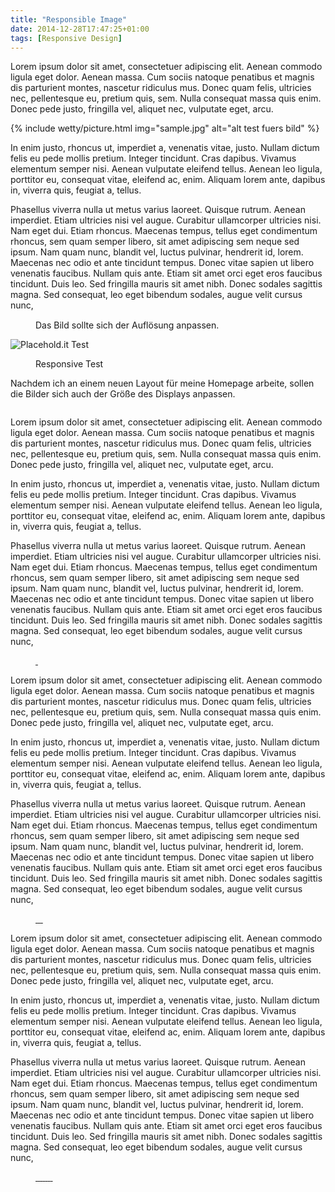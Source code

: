 ```yaml
---
title: "Responsible Image"
date: 2014-12-28T17:47:25+01:00
tags: [Responsive Design]
---
```

Lorem ipsum dolor sit amet, consectetuer adipiscing elit. Aenean commodo ligula eget dolor. Aenean massa. Cum sociis natoque penatibus et magnis dis parturient montes, nascetur ridiculus mus. Donec quam felis, ultricies nec, pellentesque eu, pretium quis, sem. Nulla consequat massa quis enim. Donec pede justo, fringilla vel, aliquet nec, vulputate eget, arcu.

{% include wetty/picture.html img="sample.jpg" alt="alt test fuers bild" %}

In enim justo, rhoncus ut, imperdiet a, venenatis vitae, justo. Nullam dictum felis eu pede mollis pretium. Integer tincidunt. Cras dapibus. Vivamus elementum semper nisi. Aenean vulputate eleifend tellus. Aenean leo ligula, porttitor eu, consequat vitae, eleifend ac, enim. Aliquam lorem ante, dapibus in, viverra quis, feugiat a, tellus.

Phasellus viverra nulla ut metus varius laoreet. Quisque rutrum. Aenean imperdiet. Etiam ultricies nisi vel augue. Curabitur ullamcorper ultricies nisi. Nam eget dui. Etiam rhoncus. Maecenas tempus, tellus eget condimentum rhoncus, sem quam semper libero, sit amet adipiscing sem neque sed ipsum. Nam quam nunc, blandit vel, luctus pulvinar, hendrerit id, lorem. Maecenas nec odio et ante tincidunt tempus. Donec vitae sapien ut libero venenatis faucibus. Nullam quis ante. Etiam sit amet orci eget eros faucibus tincidunt. Duis leo. Sed fringilla mauris sit amet nibh. Donec sodales sagittis magna. Sed consequat, leo eget bibendum sodales, augue velit cursus nunc,


<figure class="photo-with-exif">
	<picture>
<!-- Home Settings
	    <source srcset="http://placehold.it/908x448" media="(min-width: 48.063em)" type="image/gif" />
	    <source srcset="http://placehold.it/716x480" media="(min-width: 40.063em)" type="image/gif" />
-->
<!-- Blog Page Settings
		<source srcset="http://placehold.it/715x448" media="(min-width: 62.5em)" type="image/gif" />
	    <source srcset="http://placehold.it/908x480" media="(min-width: 48.063em)" type="image/gif" />
	    <source srcset="http://placehold.it/716x480" media="(min-width: 37.5em)" type="image/gif" />
-->
<!--
		<source src="{{ site.url }}/assets/images/grey.gif" data-srcset="http://placehold.it/715x448" media="(min-width: 62.5em)" type="image/gif" />
	    <source src="{{ site.url }}/assets/images/grey.gif" data-srcset="http://placehold.it/908x480" media="(min-width: 48.063em)" type="image/gif" />
-->
	    <source srcset="{{ site.url }}/assets/images/grey.gif" data-srcset="//placehold.it/936x468 1x, //placehold.it/1872x936 2x" media="(min-width: 1281px)" />
	    <source srcset="{{ site.url }}/assets/images/grey.gif" data-srcset="//placehold.it/1024x512 1x, //placehold.it/2048x1024 2x" media="(min-width: 1025px)" />
	    <source srcset="{{ site.url }}/assets/images/grey.gif" data-srcset="//placehold.it/972x486 1x, //placehold.it/1944x972 2x" media="(min-width: 901px)" />
	    <source srcset="{{ site.url }}/assets/images/grey.gif" data-srcset="//placehold.it/848x424 1x, //placehold.it/1696x848 2x" media="(min-width: 769px)" />
	    <source srcset="{{ site.url }}/assets/images/grey.gif" data-srcset="//placehold.it/732x366 1x, //placehold.it/1464x732 2x" media="(min-width: 601px)" />
	    <source srcset="{{ site.url }}/assets/images/grey.gif" data-srcset="//placehold.it/553x275 1x, //placehold.it/1106x550 2x" media="(min-width: 415px)" />
	    <source srcset="{{ site.url }}/assets/images/grey.gif" data-srcset="//placehold.it/379x175 1x, //placehold.it/718x350 2x" media="(min-width: 376px)" />
	    <source srcset="{{ site.url }}/assets/images/grey.gif" data-srcset="//placehold.it/343x172 1x, //placehold.it/686x344 2x" media="(min-width: 361px)" />
	    <source srcset="{{ site.url }}/assets/images/grey.gif" data-srcset="//placehold.it/328x164 1x, //placehold.it/656x328 2x" media="(min-width: 321px)" />
	    <img data-srcset="//placehold.it/288x178 1x, //placehold.it/576x356 2x " class="lazyload" itemprop="image" data-sizes="auto" alt="Responsive Image" src="data:image/gif;base64,R0lGODlhAQABAAAAACH5BAEKAAEALAAAAAABAAEAAAICTAEAOw==" />
	  </picture>
	  <figcaption>Das Bild sollte sich der Auflösung anpassen.</figcaption>
</figure>
<noscript>
    <img src="//placehold.it/716x480" alt="Placehold.it Test" />
</noscript>

<figure class="">
<a href="//res.cloudinary.com/dsuwkv08y/image/upload/q_auto,f_auto,c_scale,fl_progressive,w_1600/popup/2020-02-11-1-ghk-multivisionsfestival/GHK-Multivisionsfestival.jpg" class="{{ site.image_popup_class }}" title="{{ include.alt }}">
<img
	data-sizes="auto"
    data-src="//placehold.it/288x178 288w"
	data-srcset="//placehold.it/936x468 936w,
//placehold.it/1024x512 1024w,
//placehold.it/972x486 972w,
//placehold.it/848x424 848w,
//placehold.it/732x366 732w,
//placehold.it/553x275 553w,
//placehold.it/379x175 379w,
//placehold.it/343x172 343w,
//placehold.it/328x164 328w"
	class="lazyload" />
</a>
<figcaption>Responsive Test</figcaption>
</figure>
	
Nachdem ich an einem neuen Layout für meine Homepage arbeite, sollen die Bilder sich auch der Größe des Displays anpassen.

<figure class="align-left">
<a href="//res.cloudinary.com/dsuwkv08y/image/upload/q_auto,f_auto,c_scale,fl_progressive,w_1600/popup/2020-02-11-1-ghk-multivisionsfestival/GHK-Multivisionsfestival.jpg" class="{{ site.image_popup_class }}" title="test">
<img
	data-sizes="auto"
    data-src="//placehold.it/288x178 288w"
	data-srcset="//placehold.it/936x468 936w,
//placehold.it/1024x512 1024w,
//placehold.it/972x486 972w,
//placehold.it/848x424 848w,
//placehold.it/732x366 732w,
//placehold.it/553x275 553w,
//placehold.it/379x175 379w,
//placehold.it/343x172 343w,
//placehold.it/328x164 328w,
//placehold.it/274x178 274w"
	class="lazyload" />
</a>
</figure>

Lorem ipsum dolor sit amet, consectetuer adipiscing elit. Aenean commodo ligula eget dolor. Aenean massa. Cum sociis natoque penatibus et magnis dis parturient montes, nascetur ridiculus mus. Donec quam felis, ultricies nec, pellentesque eu, pretium quis, sem. Nulla consequat massa quis enim. Donec pede justo, fringilla vel, aliquet nec, vulputate eget, arcu.

In enim justo, rhoncus ut, imperdiet a, venenatis vitae, justo. Nullam dictum felis eu pede mollis pretium. Integer tincidunt. Cras dapibus. Vivamus elementum semper nisi. Aenean vulputate eleifend tellus. Aenean leo ligula, porttitor eu, consequat vitae, eleifend ac, enim. Aliquam lorem ante, dapibus in, viverra quis, feugiat a, tellus.

Phasellus viverra nulla ut metus varius laoreet. Quisque rutrum. Aenean imperdiet. Etiam ultricies nisi vel augue. Curabitur ullamcorper ultricies nisi. Nam eget dui. Etiam rhoncus. Maecenas tempus, tellus eget condimentum rhoncus, sem quam semper libero, sit amet adipiscing sem neque sed ipsum. Nam quam nunc, blandit vel, luctus pulvinar, hendrerit id, lorem. Maecenas nec odio et ante tincidunt tempus. Donec vitae sapien ut libero venenatis faucibus. Nullam quis ante. Etiam sit amet orci eget eros faucibus tincidunt. Duis leo. Sed fringilla mauris sit amet nibh. Donec sodales sagittis magna. Sed consequat, leo eget bibendum sodales, augue velit cursus nunc,

<figure class="half">
<a href="//res.cloudinary.com/dsuwkv08y/image/upload/q_auto,f_auto,c_scale,fl_progressive,w_1600/popup/2020-02-11-1-ghk-multivisionsfestival/GHK-Multivisionsfestival.jpg" class="{{ site.image_popup_class }}" title="test">
<img
	data-sizes="auto"
    data-src="//placehold.it/288x178 288w"
	data-srcset="//placehold.it/457x225 457w,
//placehold.it/350x175 350w,
//placehold.it/288x178 288w,
//placehold.it/250x75 250w,
//placehold.it/200x50 200w,
//placehold.it/150x75 150w,
//placehold.it/100x50 100w,
//placehold.it/75x35 75w,
//placehold.it/50x25 50w,
//placehold.it/25x12 25w"
	class="lazyload" />
</a>
<a href="//res.cloudinary.com/dsuwkv08y/image/upload/q_auto,f_auto,c_scale,fl_progressive,w_1600/popup/2020-02-11-1-ghk-multivisionsfestival/GHK-Multivisionsfestival.jpg" class="{{ site.image_popup_class }}" title="test">
<img
	data-sizes="auto"
    data-src="//placehold.it/288x178 288w"
	data-srcset="//placehold.it/457x225 457w,
//placehold.it/350x175 350w,
//placehold.it/288x178 288w,
//placehold.it/250x75 250w,
//placehold.it/200x50 200w,
//placehold.it/150x75 150w,
//placehold.it/100x50 100w,
//placehold.it/75x35 75w,
//placehold.it/50x25 50w,
//placehold.it/25x12 25w"
	class="lazyload" />
</a>
</figure>

Lorem ipsum dolor sit amet, consectetuer adipiscing elit. Aenean commodo ligula eget dolor. Aenean massa. Cum sociis natoque penatibus et magnis dis parturient montes, nascetur ridiculus mus. Donec quam felis, ultricies nec, pellentesque eu, pretium quis, sem. Nulla consequat massa quis enim. Donec pede justo, fringilla vel, aliquet nec, vulputate eget, arcu.

In enim justo, rhoncus ut, imperdiet a, venenatis vitae, justo. Nullam dictum felis eu pede mollis pretium. Integer tincidunt. Cras dapibus. Vivamus elementum semper nisi. Aenean vulputate eleifend tellus. Aenean leo ligula, porttitor eu, consequat vitae, eleifend ac, enim. Aliquam lorem ante, dapibus in, viverra quis, feugiat a, tellus.

Phasellus viverra nulla ut metus varius laoreet. Quisque rutrum. Aenean imperdiet. Etiam ultricies nisi vel augue. Curabitur ullamcorper ultricies nisi. Nam eget dui. Etiam rhoncus. Maecenas tempus, tellus eget condimentum rhoncus, sem quam semper libero, sit amet adipiscing sem neque sed ipsum. Nam quam nunc, blandit vel, luctus pulvinar, hendrerit id, lorem. Maecenas nec odio et ante tincidunt tempus. Donec vitae sapien ut libero venenatis faucibus. Nullam quis ante. Etiam sit amet orci eget eros faucibus tincidunt. Duis leo. Sed fringilla mauris sit amet nibh. Donec sodales sagittis magna. Sed consequat, leo eget bibendum sodales, augue velit cursus nunc,

<figure class="fourth">
<a href="//res.cloudinary.com/dsuwkv08y/image/upload/q_auto,f_auto,c_scale,fl_progressive,w_1600/popup/2020-02-11-1-ghk-multivisionsfestival/GHK-Multivisionsfestival.jpg" class="{{ site.image_popup_class }}" title="test">
<img
	data-sizes="auto"
    data-src="//placehold.it/288x178 288w"
	data-srcset="//placehold.it/457x225 457w,
//placehold.it/350x175 350w,
//placehold.it/288x178 288w,
//placehold.it/250x75 250w,
//placehold.it/223x50 223w,
//placehold.it/200x50 200w,
//placehold.it/150x75 150w,
//placehold.it/106x50 106w,
//placehold.it/75x35 75w,
//placehold.it/50x25 50w,
//placehold.it/25x12 25w"
	class="lazyload" />
</a>
<a href="//res.cloudinary.com/dsuwkv08y/image/upload/q_auto,f_auto,c_scale,fl_progressive,w_1600/popup/2020-02-11-1-ghk-multivisionsfestival/GHK-Multivisionsfestival.jpg" class="{{ site.image_popup_class }}" title="test">
<img
	data-sizes="auto"
    data-src="//placehold.it/288x178 288w"
	data-srcset="//placehold.it/457x225 457w,
//placehold.it/350x175 350w,
//placehold.it/288x178 288w,
//placehold.it/250x75 250w,
//placehold.it/223x50 223w,
//placehold.it/200x50 200w,
//placehold.it/150x75 150w,
//placehold.it/106x50 106w,
//placehold.it/75x35 75w,
//placehold.it/50x25 50w,
//placehold.it/25x12 25w"
	class="lazyload" />
</a>
<a href="//res.cloudinary.com/dsuwkv08y/image/upload/q_auto,f_auto,c_scale,fl_progressive,w_1600/popup/2020-02-11-1-ghk-multivisionsfestival/GHK-Multivisionsfestival.jpg" class="{{ site.image_popup_class }}" title="test">
<img
	data-sizes="auto"
    data-src="//placehold.it/288x178 288w"
	data-srcset="//placehold.it/457x225 457w,
//placehold.it/350x175 350w,
//placehold.it/288x178 288w,
//placehold.it/250x75 250w,
//placehold.it/223x50 223w,
//placehold.it/200x50 200w,
//placehold.it/150x75 150w,
//placehold.it/106x50 106w,
//placehold.it/75x35 75w,
//placehold.it/50x25 50w,
//placehold.it/25x12 25w"
	class="lazyload" />
</a>
<a href="//res.cloudinary.com/dsuwkv08y/image/upload/q_auto,f_auto,c_scale,fl_progressive,w_1600/popup/2020-02-11-1-ghk-multivisionsfestival/GHK-Multivisionsfestival.jpg" class="{{ site.image_popup_class }}" title="test">
<img
	data-sizes="auto"
    data-src="//placehold.it/288x178 288w"
	data-srcset="//placehold.it/457x225 457w,
//placehold.it/350x175 350w,
//placehold.it/288x178 288w,
//placehold.it/250x75 250w,
//placehold.it/223x50 223w,
//placehold.it/200x50 200w,
//placehold.it/150x75 150w,
//placehold.it/106x50 106w,
//placehold.it/75x35 75w,
//placehold.it/50x25 50w,
//placehold.it/25x12 25w"
	class="lazyload" />
</a>
</figure>
Lorem ipsum dolor sit amet, consectetuer adipiscing elit. Aenean commodo ligula eget dolor. Aenean massa. Cum sociis natoque penatibus et magnis dis parturient montes, nascetur ridiculus mus. Donec quam felis, ultricies nec, pellentesque eu, pretium quis, sem. Nulla consequat massa quis enim. Donec pede justo, fringilla vel, aliquet nec, vulputate eget, arcu.

In enim justo, rhoncus ut, imperdiet a, venenatis vitae, justo. Nullam dictum felis eu pede mollis pretium. Integer tincidunt. Cras dapibus. Vivamus elementum semper nisi. Aenean vulputate eleifend tellus. Aenean leo ligula, porttitor eu, consequat vitae, eleifend ac, enim. Aliquam lorem ante, dapibus in, viverra quis, feugiat a, tellus.

Phasellus viverra nulla ut metus varius laoreet. Quisque rutrum. Aenean imperdiet. Etiam ultricies nisi vel augue. Curabitur ullamcorper ultricies nisi. Nam eget dui. Etiam rhoncus. Maecenas tempus, tellus eget condimentum rhoncus, sem quam semper libero, sit amet adipiscing sem neque sed ipsum. Nam quam nunc, blandit vel, luctus pulvinar, hendrerit id, lorem. Maecenas nec odio et ante tincidunt tempus. Donec vitae sapien ut libero venenatis faucibus. Nullam quis ante. Etiam sit amet orci eget eros faucibus tincidunt. Duis leo. Sed fringilla mauris sit amet nibh. Donec sodales sagittis magna. Sed consequat, leo eget bibendum sodales, augue velit cursus nunc,

<figure class="eighth">
<a href="//res.cloudinary.com/dsuwkv08y/image/upload/q_auto,f_auto,c_scale,fl_progressive,w_1600/popup/2020-02-11-1-ghk-multivisionsfestival/GHK-Multivisionsfestival.jpg" class="{{ site.image_popup_class }}" title="test">
<img
	data-sizes="auto"
    data-src="//placehold.it/288x178 288w"
	data-srcset="//placehold.it/457x225 457w,
//placehold.it/350x175 350w,
//placehold.it/288x178 288w,
//placehold.it/250x75 250w,
//placehold.it/223x50 223w,
//placehold.it/200x50 200w,
//placehold.it/150x75 150w,
//placehold.it/106x50 106w,
//placehold.it/75x35 75w,
//placehold.it/50x25 50w,
//placehold.it/25x12 25w"
	class="lazyload" />
</a>
<a href="//res.cloudinary.com/dsuwkv08y/image/upload/q_auto,f_auto,c_scale,fl_progressive,w_1600/popup/2020-02-11-1-ghk-multivisionsfestival/GHK-Multivisionsfestival.jpg" class="{{ site.image_popup_class }}" title="test">
<img
	data-sizes="auto"
    data-src="//placehold.it/288x178 288w"
	data-srcset="//placehold.it/457x225 457w,
//placehold.it/350x175 350w,
//placehold.it/288x178 288w,
//placehold.it/250x75 250w,
//placehold.it/223x50 223w,
//placehold.it/200x50 200w,
//placehold.it/150x75 150w,
//placehold.it/106x50 106w,
//placehold.it/75x35 75w,
//placehold.it/50x25 50w,
//placehold.it/25x12 25w"
	class="lazyload" />
</a>
<a href="//res.cloudinary.com/dsuwkv08y/image/upload/q_auto,f_auto,c_scale,fl_progressive,w_1600/popup/2020-02-11-1-ghk-multivisionsfestival/GHK-Multivisionsfestival.jpg" class="{{ site.image_popup_class }}" title="test">
<img
	data-sizes="auto"
    data-src="//placehold.it/288x178 288w"
	data-srcset="//placehold.it/457x225 457w,
//placehold.it/350x175 350w,
//placehold.it/288x178 288w,
//placehold.it/250x75 250w,
//placehold.it/223x50 223w,
//placehold.it/200x50 200w,
//placehold.it/150x75 150w,
//placehold.it/106x50 106w,
//placehold.it/75x35 75w,
//placehold.it/50x25 50w,
//placehold.it/25x12 25w"
	class="lazyload" />
</a>
<a href="//res.cloudinary.com/dsuwkv08y/image/upload/q_auto,f_auto,c_scale,fl_progressive,w_1600/popup/2020-02-11-1-ghk-multivisionsfestival/GHK-Multivisionsfestival.jpg" class="{{ site.image_popup_class }}" title="test">
<img
	data-sizes="auto"
    data-src="//placehold.it/288x178 288w"
	data-srcset="//placehold.it/457x225 457w,
//placehold.it/350x175 350w,
//placehold.it/288x178 288w,
//placehold.it/250x75 250w,
//placehold.it/223x50 223w,
//placehold.it/200x50 200w,
//placehold.it/150x75 150w,
//placehold.it/106x50 106w,
//placehold.it/75x35 75w,
//placehold.it/50x25 50w,
//placehold.it/25x12 25w"
	class="lazyload" />
</a>
<a href="//res.cloudinary.com/dsuwkv08y/image/upload/q_auto,f_auto,c_scale,fl_progressive,w_1600/popup/2020-02-11-1-ghk-multivisionsfestival/GHK-Multivisionsfestival.jpg" class="{{ site.image_popup_class }}" title="test">
<img
	data-sizes="auto"
    data-src="//placehold.it/288x178 288w"
	data-srcset="//placehold.it/457x225 457w,
//placehold.it/350x175 350w,
//placehold.it/288x178 288w,
//placehold.it/250x75 250w,
//placehold.it/223x50 223w,
//placehold.it/200x50 200w,
//placehold.it/150x75 150w,
//placehold.it/106x50 106w,
//placehold.it/75x35 75w,
//placehold.it/50x25 50w,
//placehold.it/25x12 25w"
	class="lazyload" />
</a>
<a href="//res.cloudinary.com/dsuwkv08y/image/upload/q_auto,f_auto,c_scale,fl_progressive,w_1600/popup/2020-02-11-1-ghk-multivisionsfestival/GHK-Multivisionsfestival.jpg" class="{{ site.image_popup_class }}" title="test">
<img
	data-sizes="auto"
    data-src="//placehold.it/288x178 288w"
	data-srcset="//placehold.it/457x225 457w,
//placehold.it/350x175 350w,
//placehold.it/288x178 288w,
//placehold.it/250x75 250w,
//placehold.it/223x50 223w,
//placehold.it/200x50 200w,
//placehold.it/150x75 150w,
//placehold.it/106x50 106w,
//placehold.it/75x35 75w,
//placehold.it/50x25 50w,
//placehold.it/25x12 25w"
	class="lazyload" />
</a>
<a href="//res.cloudinary.com/dsuwkv08y/image/upload/q_auto,f_auto,c_scale,fl_progressive,w_1600/popup/2020-02-11-1-ghk-multivisionsfestival/GHK-Multivisionsfestival.jpg" class="{{ site.image_popup_class }}" title="test">
<img
	data-sizes="auto"
    data-src="//placehold.it/288x178 288w"
	data-srcset="//placehold.it/457x225 457w,
//placehold.it/350x175 350w,
//placehold.it/288x178 288w,
//placehold.it/250x75 250w,
//placehold.it/223x50 223w,
//placehold.it/200x50 200w,
//placehold.it/150x75 150w,
//placehold.it/106x50 106w,
//placehold.it/75x35 75w,
//placehold.it/50x25 50w,
//placehold.it/25x12 25w"
	class="lazyload" />
</a>
<a href="//res.cloudinary.com/dsuwkv08y/image/upload/q_auto,f_auto,c_scale,fl_progressive,w_1600/popup/2020-02-11-1-ghk-multivisionsfestival/GHK-Multivisionsfestival.jpg" class="{{ site.image_popup_class }}" title="test">
<img
	data-sizes="auto"
    data-src="//placehold.it/288x178 288w"
	data-srcset="//placehold.it/457x225 457w,
//placehold.it/350x175 350w,
//placehold.it/288x178 288w,
//placehold.it/250x75 250w,
//placehold.it/223x50 223w,
//placehold.it/200x50 200w,
//placehold.it/150x75 150w,
//placehold.it/106x50 106w,
//placehold.it/75x35 75w,
//placehold.it/50x25 50w,
//placehold.it/25x12 25w"
	class="lazyload" />
</a>
</figure>

<!--
Max width 360 Bild 328
320 - 288
360 - 328
375 - 343
411 - 379
414 - 382
600 - 553
768 - 732
1024 - 784
-->

<!--
// MEDIA QUERIES ==============================================
$micro            : "only screen and (min-width: 30em)";
$small            : "only screen and (min-width: 37.5em)";
$medium           : "only screen and (min-width: 48em)";
$large            : "only screen and (min-width: 62em)";
$x-large          : "only screen and (min-width: 86.375em)";

48em 768px
48.063em 769px
20em 320px
35.5em 568px

// Small screens 
@media only screen { } /* Define mobile styles */ 
@media only screen and (max-width: 40em) { } /* max-width 640px, mobile-only styles, use when QAing mobile issues */ 
// Medium screens 
@media only screen and (min-width: 40.063em) { } /* min-width 641px, medium screens */ @media only screen and (min-width: 40.063em) and (max-width: 64em) { } /* min-width 641px and max-width 1024px, use when QAing tablet-only issues */ // Large screens @media only screen and (min-width: 64.063em) { } /* min-width 1025px, large screens */ @media only screen and (min-width: 64.063em) and (max-width: 90em) { } /* min-width 1025px and max-width 1440px, use when QAing large screen-only issues */ 
// XLarge screens @media only screen and (min-width: 90.063em) { } /* min-width 1441px, xlarge screens */ @media only screen and (min-width: 90.063em) and (max-width: 120em) { } /* min-width 1441px and max-width 1920px, use when QAing xlarge screen-only issues */ // XXLarge screens @media only screen and (min-width: 120.063em) { } /* min-width 1921px, xxlarge screens */
-->